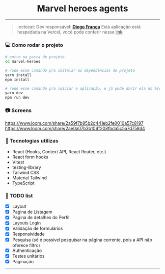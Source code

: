 <!-- Dark Mode

https://www.youtube.com/watch?v=Mu9puNcZ5WI -->

## <h1 align="center">Marvel heroes agents</h1>
<hr/>

> :octocat: Dev responsável: [**Diego França**](https://www.linkedin.com/in/diego-fran%C3%A7a-aa66ba78)
> Está aplicação está hospedada na Vercel, você pode conferir nesse [link](https://marvel-heroes-nine-omega.vercel.app/)

### :computer: Como rodar o projeto
```bash
# entre na pasta do projeto
cd marvel-heroes

# rode esse comando pra instalar as dependências do projeto
yarn install
npm install

# rode esse comando pra iniciar a aplicação, e já pode abrir ela no browser
yarn dev
npm run dev

```

### :camera: Screens
https://www.loom.com/share/2a59f7b95b2d441eb2fe0010a57c8197
https://www.loom.com/share/2ae0a07b3b104f208fbda5c5a7d758d4

### :wrench: Tecnologias utilizas
- React (Hooks, Context API, React Router, etc.)
- React form hooks
- Vitest
- testing-library
- Tailwind CSS
- Material Tailwind
- TypeScript

### :pencil: TODO list

- [x] Layout
- [x] Pagina de Listagem
- [x] Pagina de detalhes do Perfil
- [x] Layouts Login
- [x] Validação de formulários
- [x] Responsividade
- [x] Pesquisa (só é possivel pesquisar na página corrente, pois a API não oferece filtro)
- [x] Authenticação
- [x] Testes unitários
- [x] Paginação

---
